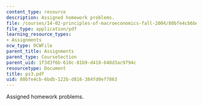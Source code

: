 ```yaml
---
content_type: resource
description: Assigned homework problems.
file: /courses/14-02-principles-of-macroeconomics-fall-2004/80bfe4cb6bdb122bd816384fd0ef7863_ps3.pdf
file_type: application/pdf
learning_resource_types:
- Assignments
ocw_type: OCWFile
parent_title: Assignments
parent_type: CourseSection
parent_uid: 1f3d3f6b-610c-81b9-d418-640d3ac9794c
resourcetype: Document
title: ps3.pdf
uid: 80bfe4cb-6bdb-122b-d816-384fd0ef7863
---
```

Assigned homework problems.

